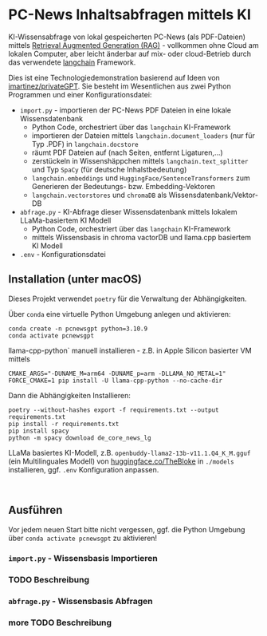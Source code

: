 # PC-News Inhaltsabfragen mittels KI

KI-Wissensabfrage von lokal gespeicherten PC-News (als PDF-Dateien) mittels [Retrieval Augmented Generation (RAG)](https://www.promptingguide.ai/techniques/rag) - vollkommen ohne Cloud am lokalen Computer, aber leicht änderbar auf mix- oder cloud-Betrieb durch das verwendete [langchain](https://github.com/langchain-ai/langchain) Framework.

Dies ist eine Technologiedemonstration basierend auf Ideen von [imartinez/privateGPT](https://github.com/imartinez/privateGPT). Sie besteht im Wesentlichen aus zwei Python Programmen und einer Konfigurationsdatei:

+ `import.py` - importieren der PC-News PDF Dateien in eine lokale Wissensdatenbank
  + Python Code, orchestriert über das `langchain` KI-Framework
  + importieren der Dateien mittels `langchain.document_loaders` (nur für Typ .PDF) in `langchain.docstore`
  + räumt PDF Dateien auf (nach Seiten, entfernt Ligaturen,...)
  + zerstückeln in Wissenshäppchen mittels `langchain.text_splitter` und Typ `SpaCy` (für deutsche Inhalstbedeutung)
  + `langchain.embeddings` und `HuggingFace/SentenceTransformers` zum Generieren der Bedeutungs- bzw. Embedding-Vektoren
  + `langchain.vectorstores` und `chromaDB` als Wissensdatenbank/Vektor-DB
+ `abfrage.py` - KI-Abfrage dieser Wissensdatenbank mittels lokalem LLaMa-basiertem KI Modell
  + Python Code, orchestriert über das `langchain` KI-Framework
  + mittels Wissensbasis in chroma vactorDB und llama.cpp basiertem KI Modell
+ `.env` - Konfigurationsdatei

## Installation (unter macOS)

Dieses Projekt verwendet `poetry` für die Verwaltung der Abhängigkeiten.

Über `conda` eine virtuelle Python Umgebung anlegen und aktivieren:

```shell
conda create -n pcnewsgpt python=3.10.9
conda activate pcnewsgpt
```

llama-cpp-python` manuell installieren - z.B. in Apple Silicon basierter VM mittels

```shell
CMAKE_ARGS="-DUNAME_M=arm64 -DUNAME_p=arm -DLLAMA_NO_METAL=1" FORCE_CMAKE=1 pip install -U llama-cpp-python --no-cache-dir
```

Dann die Abhängigkeiten Installieren:

```shell
poetry --without-hashes export -f requirements.txt --output requirements.txt
pip install -r requirements.txt
pip install spacy
python -m spacy download de_core_news_lg
```

LLaMa basiertes KI-Modell, z.B. `openbuddy-llama2-13b-v11.1.Q4_K_M.gguf` (ein Multilinguales Modell) von [huggingface.co/TheBloke](https://huggingface.co/TheBloke) in `./models` installieren, ggf. `.env` Konfiguration anpassen.

&nbsp;

## Ausführen

Vor jedem neuen Start bitte nicht vergessen, ggf. die Python Umgebung über `conda activate pcnewsgpt` zu aktivieren!

### `import.py` - Wissensbasis Importieren

### TODO Beschreibung

### `abfrage.py` - Wissensbasis Abfragen

### more TODO Beschreibung
